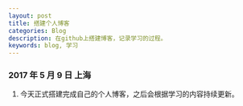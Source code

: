 ```yaml
---
layout: post
title: 搭建个人博客
categories: Blog
description: 在github上搭建博客，记录学习的过程。
keywords: blog, 学习
---
```


### 2017 年 5 月 9 日 上海

1. 今天正式搭建完成自己的个人博客，之后会根据学习的内容持续更新。

